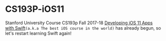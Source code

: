 # CS193P-iOS11
Stanford University Course CS193p Fall 2017-18 [Developing iOS 11 Apps with Swift](https://itunes.apple.com/us/course/developing-ios-11-apps-with-swift/id1309275316)`(a.k.a The best iOS course in the world)` has already begun, so let's restart learning Swift again!


